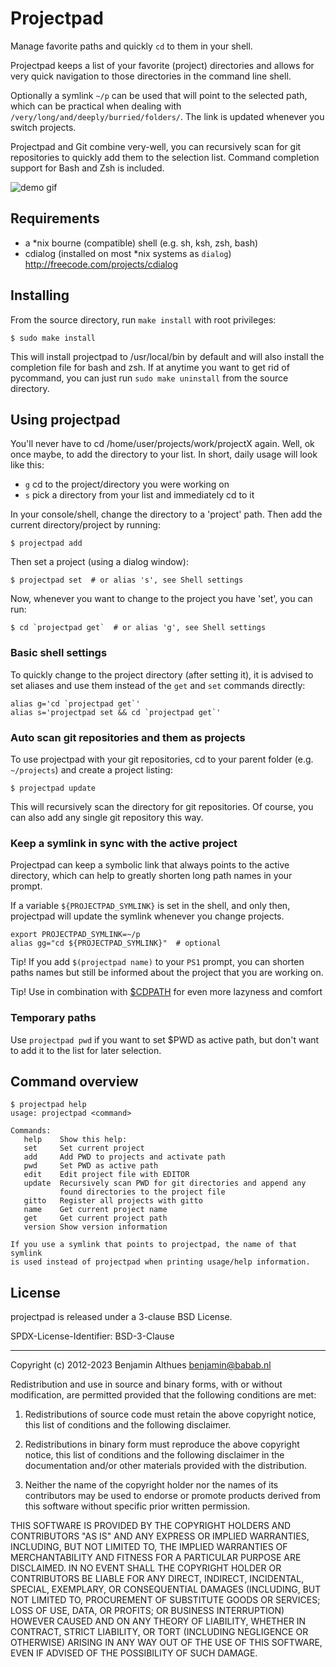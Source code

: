 # Projectpad

Manage favorite paths and quickly `cd` to them in your shell.

Projectpad keeps a list of your favorite (project) directories and
allows for very quick navigation to those directories in the command
line shell.

Optionally a symlink `~/p` can be used that will point to
the selected path, which can be practical when dealing with
`/very/long/and/deeply/burried/folders/`. The link is updated whenever
you switch projects.

Projectpad and Git combine very-well, you can recursively scan for
git repositories to quickly add them to the selection list. Command
completion support for Bash and Zsh is included.

![demo gif](misc/demo.gif)


## Requirements

- a \*nix bourne (compatible) shell (e.g. sh, ksh, zsh, bash)
- cdialog (installed on most \*nix systems as `dialog`)
  http://freecode.com/projects/cdialog

## Installing

From the source directory, run `make install` with root privileges:

``` shell
$ sudo make install
```

This will install projectpad to /usr/local/bin by default and will also
install the completion file for bash and zsh. If at anytime you want to
get rid of pycommand, you can just run `sudo make uninstall` from the
source directory.

## Using projectpad

You'll never have to cd /home/user/projects/work/projectX again. Well,
ok once maybe, to add the directory to your list. In short, daily usage
will look like this:
- `g` cd to the project/directory you were working on
- `s` pick a directory from your list and immediately cd to it

In your console/shell, change the directory to a 'project' path.
Then add the current directory/project by running:

``` shell
$ projectpad add
```

Then set a project (using a dialog window):

``` shell
$ projectpad set  # or alias 's', see Shell settings
```

Now, whenever you want to change to the project you have 'set', you can
run:

``` shell
$ cd `projectpad get`  # or alias 'g', see Shell settings
```


### Basic shell settings

To quickly change to the project directory (after setting it), it is
advised to set aliases and use them instead of the `get` and `set`
commands directly:

``` shell
alias g='cd `projectpad get`'
alias s='projectpad set && cd `projectpad get`'
```


### Auto scan git repositories and them as projects

To use projectpad with your git repositories, cd to your
parent folder (e.g. `~/projects`) and create a project listing:

``` shell
$ projectpad update
```

This will recursively scan the directory for git repositories.
Of course, you can also add any single git repository this way.


### Keep a symlink in sync with the active project

Projectpad can keep a symbolic link that always points to the active directory,
which can help to greatly shorten long path names in your prompt.

If a variable `${PROJECTPAD_SYMLINK}` is set in the shell, and only then,
projectpad will update the symlink whenever you change projects.

``` shell
export PROJECTPAD_SYMLINK=~/p
alias gg="cd ${PROJECTPAD_SYMLINK}"  # optional
```

Tip! If you add `$(projectpad name)` to your `PS1` prompt, you can
shorten paths names but still be informed about the project that you are
working on.

Tip! Use in combination with
[$CDPATH](http://linux.101hacks.com/cd-command/cdpath/)
for even more lazyness and comfort


### Temporary paths

Use `projectpad pwd` if you want to set $PWD as active path, but don't
want to add it to the list for later selection.


## Command overview

``` shell
$ projectpad help
usage: projectpad <command>

Commands:
   help    Show this help:
   set     Set current project
   add     Add PWD to projects and activate path
   pwd     Set PWD as active path
   edit    Edit project file with EDITOR
   update  Recursively scan PWD for git directories and append any
           found directories to the project file
   gitto   Register all projects with gitto
   name    Get current project name
   get     Get current project path
   version Show version information

If you use a symlink that points to projectpad, the name of that symlink
is used instead of projectpad when printing usage/help information.
```


## License

projectpad is released under a 3-clause BSD License.

SPDX-License-Identifier: BSD-3-Clause

------------------------------------------------------------------------------

Copyright (c) 2012-2023  Benjamin Althues <benjamin@babab.nl>

Redistribution and use in source and binary forms, with or without
modification, are permitted provided that the following conditions are met:

1. Redistributions of source code must retain the above copyright notice,
this list of conditions and the following disclaimer.

2. Redistributions in binary form must reproduce the above copyright notice,
this list of conditions and the following disclaimer in the documentation
and/or other materials provided with the distribution.

3. Neither the name of the copyright holder nor the names of its
contributors may be used to endorse or promote products derived from this
software without specific prior written permission.

THIS SOFTWARE IS PROVIDED BY THE COPYRIGHT HOLDERS AND CONTRIBUTORS "AS
IS" AND ANY EXPRESS OR IMPLIED WARRANTIES, INCLUDING, BUT NOT LIMITED TO,
THE IMPLIED WARRANTIES OF MERCHANTABILITY AND FITNESS FOR A PARTICULAR
PURPOSE ARE DISCLAIMED. IN NO EVENT SHALL THE COPYRIGHT HOLDER OR
CONTRIBUTORS BE LIABLE FOR ANY DIRECT, INDIRECT, INCIDENTAL, SPECIAL,
EXEMPLARY, OR CONSEQUENTIAL DAMAGES (INCLUDING, BUT NOT LIMITED TO,
PROCUREMENT OF SUBSTITUTE GOODS OR SERVICES; LOSS OF USE, DATA, OR PROFITS;
OR BUSINESS INTERRUPTION) HOWEVER CAUSED AND ON ANY THEORY OF LIABILITY,
WHETHER IN CONTRACT, STRICT LIABILITY, OR TORT (INCLUDING NEGLIGENCE OR
OTHERWISE) ARISING IN ANY WAY OUT OF THE USE OF THIS SOFTWARE,
EVEN IF ADVISED OF THE POSSIBILITY OF SUCH DAMAGE.
